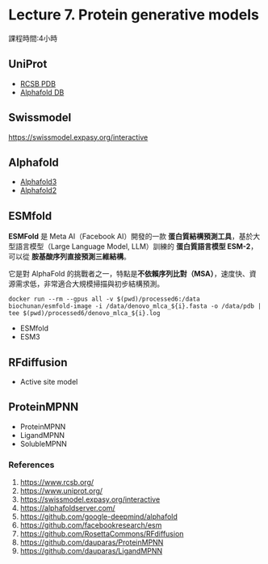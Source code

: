 # Lecture 7. Protein generative models
課程時間:4小時

## UniProt
-    [RCSB PDB](https://www.rcsb.org/)
-    [Alphafold DB](https://alphafold.ebi.ac.uk/)

## Swissmodel
https://swissmodel.expasy.org/interactive
## Alphafold
-    [Alphafold3](https://alphafoldserver.com/)
-    [Alphafold2](https://colab.research.google.com/github/sokrypton/ColabFold/blob/main/AlphaFold2.ipynb)

## ESMfold
**ESMFold** 是 Meta AI（Facebook AI）開發的一款 **蛋白質結構預測工具**，基於大型語言模型（Large Language Model, LLM）訓練的 **蛋白質語言模型 ESM-2**，可以從 **胺基酸序列直接預測三維結構**。

它是對 AlphaFold 的挑戰者之一，特點是**不依賴序列比對（MSA）**，速度快、資源需求低，非常適合大規模掃描與初步結構預測。

```
docker run --rm --gpus all -v $(pwd)/processed6:/data biochunan/esmfold-image -i /data/denovo_mlca_${i}.fasta -o /data/pdb | tee $(pwd)/processed6/denovo_mlca_${i}.log
```
-    ESMfold
-    ESM3


## RFdiffusion
-    Active site model

## ProteinMPNN
-    ProteinMPNN
-    LigandMPNN
-    SolubleMPNN







### References
1. https://www.rcsb.org/
2. https://www.uniprot.org/
3. https://swissmodel.expasy.org/interactive
4. https://alphafoldserver.com/
5. https://github.com/google-deepmind/alphafold
6. https://github.com/facebookresearch/esm
7. https://github.com/RosettaCommons/RFdiffusion
8. https://github.com/dauparas/ProteinMPNN
9. https://github.com/dauparas/LigandMPNN